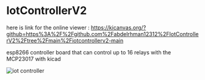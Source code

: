 # IotControllerV2
here is link for the online viewer : https://kicanvas.org/?github=https%3A%2F%2Fgithub.com%2Fabdelrhman12312%2FIotControllerV2%2Ftree%2Fmain%2Fiotcontrollerv2-main

esp8266 controller board that can control up to 16 relays with the MCP23017 with kicad

![iot controller](https://github.com/abdelrhman12312/IotControllerV2/assets/67631987/1643e065-59cf-48bb-bfec-4a6575803e36)

